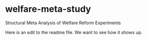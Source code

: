 # welfare-meta-study
Structural Meta Analysis of Welfare Reform Experiments

Here is an edit to the readme file. We want to see how it shows up.